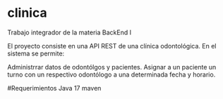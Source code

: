 # clinica
Trabajo integrador de la materia BackEnd I

El proyecto consiste en una API REST de una clínica odontológica. En el sistema se permite:

Administrrar datos de odontólgos y pacientes. Asignar a un paciente un turno con un respectivo odontólogo a una determinada fecha y horario.

#Requerimientos
Java 17
 maven
